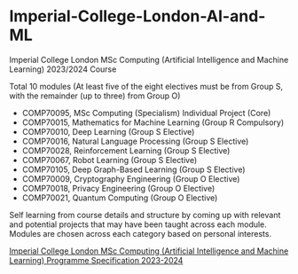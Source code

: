 # Imperial-College-London-AI-and-ML

Imperial College London MSc Computing (Artificial Intelligence and Machine Learning) 2023/2024 Course

Total 10 modules (At least five of the eight electives must be from Group S, with the remainder (up to three) from Group O)

* COMP70095, MSc Computing (Specialism) Individual Project (Core)
* COMP70015, Mathematics for Machine Learning (Group R Compulsory)
* COMP70010, Deep Learning (Group S Elective)
* COMP70016, Natural Language Processing (Group S Elective)
* COMP70028, Reinforcement Learning (Group S Elective)
* COMP70067, Robot Learning (Group S Elective)
* COMP70105, Deep Graph-Based Learning (Group S Elective)
* COMP70009, Cryptography Engineering (Group O Elective)
* COMP70018, Privacy Engineering (Group O Elective)
* COMP70021, Quantum Computing (Group O Elective)

Self learning from course details and structure by coming up with relevant and potential projects that may have been taught across each module. Modules are chosen across each category based on personal interests. 

[Imperial College London MSc Computing (Artificial Intelligence and Machine Learning) Programme Specification 2023-2024](https://www.imperial.ac.uk/media/imperial-college/study/programme-specifications/computing/23x2f24/G5U10-MSc-Computing-(AIML)-2023-24.pdf)
